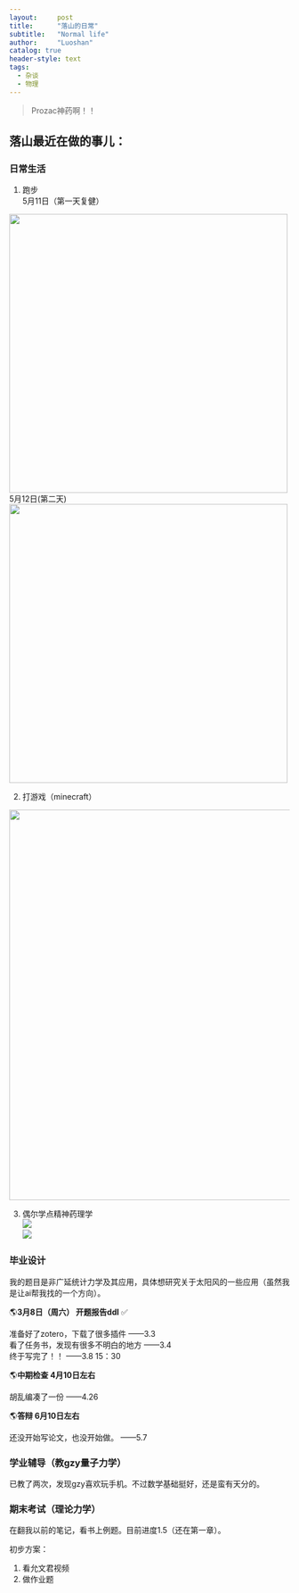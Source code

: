 ```yaml
---
layout:     post
title:      "落山的日常"
subtitle:   "Normal life"
author:     "Luoshan"
catalog: true
header-style: text
tags:
  - 杂谈
  - 物理
---
```


> Prozac神药啊！！

## 落山最近在做的事儿：

### 日常生活

1. 跑步  
5月11日（第一天复健）  
<img src="https://gcore.jsdelivr.net/gh/xunluoshan/xunluoshan.github.io@master/img/attachment/run-day1.jpg" width="500px">  
5月12日(第二天)  
<img src="https://gcore.jsdelivr.net/gh/xunluoshan/xunluoshan.github.io@master/img/attachment/run-day2.jpg" width="500px">    

2. 打游戏（minecraft）  
<img src="https://gcore.jsdelivr.net/gh/xunluoshan/xunluoshan.github.io@master/img/attachment/mc_end.jpg" width="700px">  

3. 偶尔学点精神药理学  
![](https://cdn.jsdelivr.net/gh/xunluoshan/xunluoshan.github.io@master/img/attachment/ari-akathisia1.png)  
![](https://cdn.jsdelivr.net/gh/xunluoshan/xunluoshan.github.io@master/img/attachment/ari-akathisia2.png)  

### 毕业设计

我的题目是非广延统计力学及其应用，具体想研究关于太阳风的一些应用（虽然我是让ai帮我找的一个方向）。

🌎**3月8日（周六） 开题报告ddl**  ✅

准备好了zotero，下载了很多插件   ——3.3  
看了任务书，发现有很多不明白的地方  ——3.4  
终于写完了！！  ——3.8 15：30  

🌎**中期检查  4月10日左右**

胡乱编凑了一份   ——4.26

🌎**答辩 6月10日左右**

还没开始写论文，也没开始做。  ——5.7

### 学业辅导（教gzy量子力学）

已教了两次，发现gzy喜欢玩手机。不过数学基础挺好，还是蛮有天分的。

### 期末考试（理论力学）

在翻我以前的笔记，看书上例题。目前进度1.5（还在第一章）。

初步方案：
1. 看允文君视频
2. 做作业题
